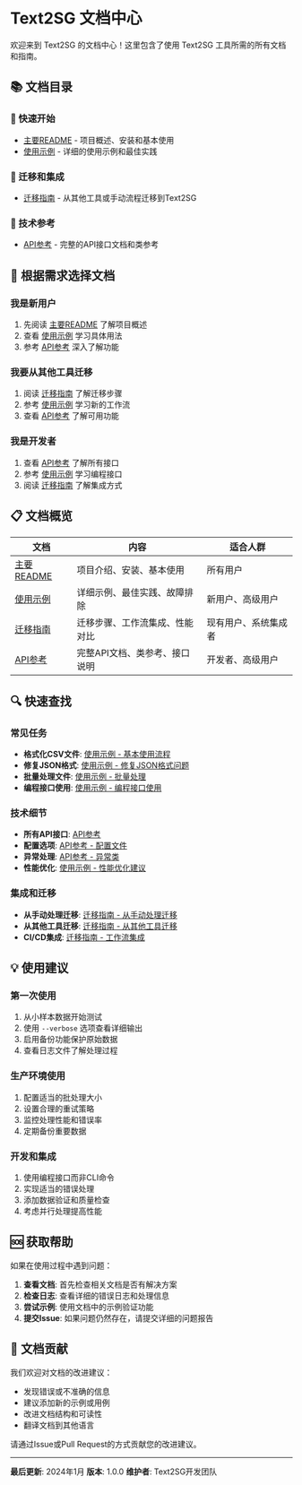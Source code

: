 # Text2SG 文档中心

欢迎来到 Text2SG 的文档中心！这里包含了使用 Text2SG 工具所需的所有文档和指南。

## 📚 文档目录

### 🚀 快速开始
- [主要README](../README.md) - 项目概述、安装和基本使用
- [使用示例](usage_examples.md) - 详细的使用示例和最佳实践

### 🔄 迁移和集成
- [迁移指南](migration_guide.md) - 从其他工具或手动流程迁移到Text2SG

### 📖 技术参考
- [API参考](api_reference.md) - 完整的API接口文档和类参考

## 🎯 根据需求选择文档

### 我是新用户
1. 先阅读 [主要README](../README.md) 了解项目概述
2. 查看 [使用示例](usage_examples.md) 学习具体用法
3. 参考 [API参考](api_reference.md) 深入了解功能

### 我要从其他工具迁移
1. 阅读 [迁移指南](migration_guide.md) 了解迁移步骤
2. 参考 [使用示例](usage_examples.md) 学习新的工作流
3. 查看 [API参考](api_reference.md) 了解可用功能

### 我是开发者
1. 查看 [API参考](api_reference.md) 了解所有接口
2. 参考 [使用示例](usage_examples.md) 学习编程接口
3. 阅读 [迁移指南](migration_guide.md) 了解集成方式

## 📋 文档概览

| 文档 | 内容 | 适合人群 |
|------|------|----------|
| [主要README](../README.md) | 项目介绍、安装、基本使用 | 所有用户 |
| [使用示例](usage_examples.md) | 详细示例、最佳实践、故障排除 | 新用户、高级用户 |
| [迁移指南](migration_guide.md) | 迁移步骤、工作流集成、性能对比 | 现有用户、系统集成者 |
| [API参考](api_reference.md) | 完整API文档、类参考、接口说明 | 开发者、高级用户 |

## 🔍 快速查找

### 常见任务
- **格式化CSV文件**: [使用示例 - 基本使用流程](usage_examples.md#基本使用流程)
- **修复JSON格式**: [使用示例 - 修复JSON格式问题](usage_examples.md#修复json格式问题)
- **批量处理文件**: [使用示例 - 批量处理](usage_examples.md#批量处理)
- **编程接口使用**: [使用示例 - 编程接口使用](usage_examples.md#编程接口使用)

### 技术细节
- **所有API接口**: [API参考](api_reference.md)
- **配置选项**: [API参考 - 配置文件](api_reference.md#配置文件-configuration)
- **异常处理**: [API参考 - 异常类](api_reference.md#异常类-exceptions)
- **性能优化**: [使用示例 - 性能优化建议](usage_examples.md#性能优化建议)

### 集成和迁移
- **从手动处理迁移**: [迁移指南 - 从手动处理迁移](migration_guide.md#从手动处理迁移)
- **从其他工具迁移**: [迁移指南 - 从其他工具迁移](migration_guide.md#从其他工具迁移)
- **CI/CD集成**: [迁移指南 - 工作流集成](migration_guide.md#工作流集成)

## 💡 使用建议

### 第一次使用
1. 从小样本数据开始测试
2. 使用 `--verbose` 选项查看详细输出
3. 启用备份功能保护原始数据
4. 查看日志文件了解处理过程

### 生产环境使用
1. 配置适当的批处理大小
2. 设置合理的重试策略
3. 监控处理性能和错误率
4. 定期备份重要数据

### 开发和集成
1. 使用编程接口而非CLI命令
2. 实现适当的错误处理
3. 添加数据验证和质量检查
4. 考虑并行处理提高性能

## 🆘 获取帮助

如果在使用过程中遇到问题：

1. **查看文档**: 首先检查相关文档是否有解决方案
2. **检查日志**: 查看详细的错误日志和处理信息
3. **尝试示例**: 使用文档中的示例验证功能
4. **提交Issue**: 如果问题仍然存在，请提交详细的问题报告

## 📝 文档贡献

我们欢迎对文档的改进建议：

- 发现错误或不准确的信息
- 建议添加新的示例或用例
- 改进文档结构和可读性
- 翻译文档到其他语言

请通过Issue或Pull Request的方式贡献您的改进建议。

---

**最后更新**: 2024年1月
**版本**: 1.0.0
**维护者**: Text2SG开发团队